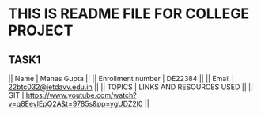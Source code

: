 # THIS IS README FILE FOR COLLEGE PROJECT 

## TASK1

|| Name | Manas Gupta ||
|| Enrollment number | DE22384 ||
|| Email | 22btc032@ietdavv.edu.in ||
|| TOPICS | LINKS AND RESOURCES USED ||
|| GIT | https://www.youtube.com/watch?v=q8EevlEpQ2A&t=9785s&pp=ygUDZ2l0 ||